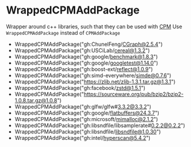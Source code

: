 <!-- SPDX-FileCopyrightText: 2024 Simon Gene Gottlieb
     SPDX-License-Identifier: CC-BY-4.0
-->

# WrappedCPMAddPackage

Wrapper around c++ libraries, such that they can be used with [CPM](https://github.com/cpm-cmake/CPM.cmake)
Use `WrappedCPMAddPackage` instead of `CPMAddPackage`

- WrappedCPMAddPackage("gh:ChunelFeng/CGraph@2.5.4")
- WrappedCPMAddPackage("gh:USCiLab/cereal@1.3.2")
- WrappedCPMAddPackage("gh:google/benchmark@1.8.3")
- WrappedCPMAddPackage("gh:google/googletest@1.14.0")
- WrappedCPMAddPackage("gh:boost-ext/reflect@1.0.9")
- WrappedCPMAddPackage("gh:simd-everywhere/simde@0.7.6")
- WrappedCPMAddPackage("https://zlib.net/zlib-1.3.1.tar.gz@1.3.1")
- WrappedCPMAddPackage("gh:facebook/zstd@1.5.1")
- WrappedCPMAddPackage("https://sourceware.org/pub/bzip2/bzip2-1.0.8.tar.gz@1.0.8")
- WrappedCPMAddPackage("gh:glfw/glfw#3.3.2@3.3.2")
- WrappedCPMAddPackage("gh:google/flatbuffers@24.3.7")
- WrappedCPMAddPackage("gh:microsoft/mimalloc@2.1.2")
- WrappedCPMAddPackage("gh:libsndfile/libsamplerate#0.2.2@0.2.2")
- WrappedCPMAddPackage("gh:libsndfile/libsndfile@1.0.30")
- WrappedCPMAddPackage("gh:intel/hyperscan@5.4.2")
